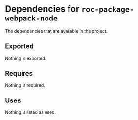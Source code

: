 # Dependencies for `roc-package-webpack-node`

The dependencies that are available in the project.

## Exported
Nothing is exported.

## Requires
Nothing is required.

## Uses
Nothing is listed as used.
